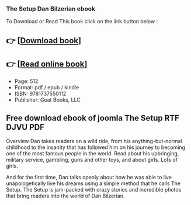 ### The Setup Dan Bilzerian ebook

To Download or Read This book click on the link button below :

## 👉  [**[Download book](http://filesbooks.info/download.php?group=book&from=github.com&id=640389&lnk=1063 "Download book")**]

## 👉  [**[Read online book](http://filesbooks.info/download.php?group=book&from=github.com&id=640389&lnk=1063 "Read online book")**]


* Page: 512
* Format: pdf / epub / kindle
* ISBN: 9781737550112
* Publisher: Goat Books, LLC



## Free download ebook of joomla The Setup RTF DJVU PDF


Overview
Dan takes readers on a wild ride, from his anything-but-normal childhood to the insanity that has followed him on his journey to becoming one of the most famous people in the world. Read about his upbringing, military service, gambling, guns and other toys, and about girls. Lots of girls. 


 And for the first time, Dan talks openly about how he was able to live unapologetically live his dreams using a simple method that he calls The Setup. The Setup is jam-packed with crazy stories and incredible photos that bring readers into the world of Dan Bilzerian.



